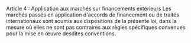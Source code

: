 Article 4 : Application aux marchés sur financements extérieurs
Les marchés passés en application d'accords de financement ou de
traités internationaux sont soumis aux dispositions de la présente loi,
dans la mesure où elles ne sont pas contraires aux règles spécifiques
convenues pour la mise en œuvre desdites conventions.